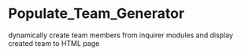 # Populate_Team_Generator
dynamically create team members from inquirer modules and display created team to HTML page

